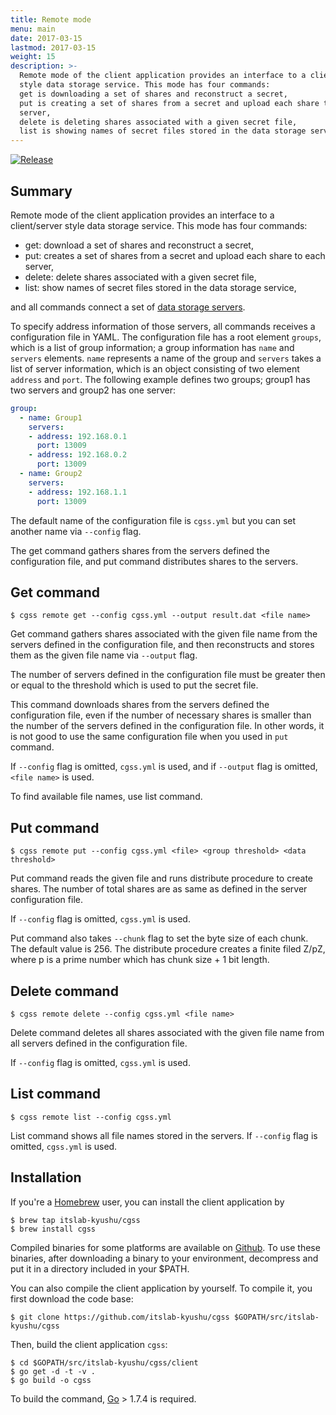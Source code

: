```yaml
---
title: Remote mode
menu: main
date: 2017-03-15
lastmod: 2017-03-15
weight: 15
description: >-
  Remote mode of the client application provides an interface to a client/server
  style data storage service. This mode has four commands:
  get is downloading a set of shares and reconstruct a secret,
  put is creating a set of shares from a secret and upload each share to each
  server,
  delete is deleting shares associated with a given secret file,
  list is showing names of secret files stored in the data storage service.
---
```

[![Release](https://img.shields.io/badge/release-0.1.0-brightgreen.svg)](https://github.com/itslab-kyushu/cgss/releases/tag/v0.1.0)

## Summary
Remote mode of the client application provides an interface to a client/server
style data storage service.
This mode has four commands:

* get: download a set of shares and reconstruct a secret,
* put: creates a set of shares from a secret and upload each share to each
  server,
* delete: delete shares associated with a given secret file,
* list: show names of secret files stored in the data storage service,

and all commands connect a set of [data storage servers](../server).

To specify address information of those servers, all commands receives a
configuration file in YAML.
The configuration file has a root element `groups`, which is a list of group
information; a group information has `name` and `servers` elements.
`name` represents a name of the group and `servers` takes a list of server
information, which is an object consisting of two element `address` and `port`.
The following example defines two groups; group1 has two servers and group2
has one server:

```yaml
group:
  - name: Group1
    servers:
    - address: 192.168.0.1
      port: 13009
    - address: 192.168.0.2
      port: 13009
  - name: Group2
    servers:
    - address: 192.168.1.1
      port: 13009
```

The default name of the configuration file is `cgss.yml` but you can set another
name via `--config` flag.

The get command gathers shares from the servers defined the configuration file,
and put command distributes shares to the servers.

## Get command
```shell
$ cgss remote get --config cgss.yml --output result.dat <file name>
```

Get command gathers shares associated with the given file name from the servers
defined in the configuration file, and then reconstructs and stores them as
the given file name via `--output` flag.

The number of servers defined in the configuration file must be greater then or
equal to the threshold which is used to put the secret file.

This command downloads shares from the servers defined the configuration file,
even if the number of necessary shares is smaller than the number of the servers
defined in the configuration file.
In other words, it is not good to use the same configuration file when you used
in `put` command.

If `--config` flag is omitted, `cgss.yml` is used, and if `--output` flag is
omitted, `<file name>` is used.

To find available file names, use list command.


## Put command
```shell
$ cgss remote put --config cgss.yml <file> <group threshold> <data threshold>
```

Put command reads the given file and runs distribute procedure to create shares.
The number of total shares are as same as defined in the server configuration
file.

If `--config` flag is omitted, `cgss.yml` is used.

Put command also takes `--chunk` flag to set the byte size of each chunk.
The default value is 256.
The distribute procedure creates a finite filed Z/pZ, where p is a prime number
which has chunk size + 1 bit length.

## Delete command
```shell
$ cgss remote delete --config cgss.yml <file name>
```

Delete command deletes all shares associated with the given file name from all
servers defined in the configuration file.

If `--config` flag is omitted, `cgss.yml` is used.

## List command
```shell
$ cgss remote list --config cgss.yml
```

List command shows all file names stored in the servers.
If `--config` flag is omitted, `cgss.yml` is used.

## Installation
If you're a [Homebrew](http://brew.sh/) user,
you can install the client application by

```shell
$ brew tap itslab-kyushu/cgss
$ brew install cgss
```

Compiled binaries for some platforms are available on
[Github](https://github.com/itslab-kyushu/cgss/releases).
To use these binaries, after downloading a binary to your environment, decompress and put it in a directory included in your $PATH.

You can also compile the client application by yourself.
To compile it, you first download the code base:

```shell
$ git clone https://github.com/itslab-kyushu/cgss $GOPATH/src/itslab-kyushu/cgss
```

Then, build the client application `cgss`:

```shell
$ cd $GOPATH/src/itslab-kyushu/cgss/client
$ go get -d -t -v .
$ go build -o cgss
```

To build the command, [Go](https://golang.org/) > 1.7.4 is required.

